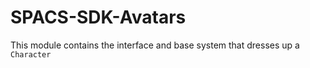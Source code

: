# SPACS-SDK-Avatars

This module contains the interface and base system that dresses up a `Character`

